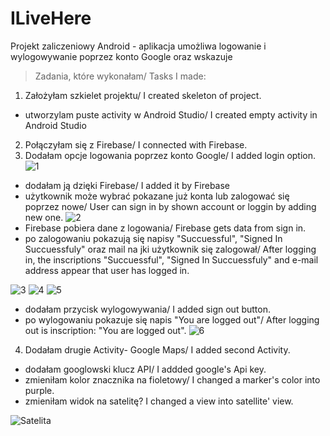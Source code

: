 # ILiveHere
Projekt zaliczeniowy Android - aplikacja umożliwa logowanie i wylogowywanie poprzez konto Google oraz wskazuje 
>Zadania, które wykonałam/ Tasks I made:
1. Założyłam szkielet projektu/ I created skeleton of project.
* utworzylam puste activity w Android Studio/ I created empty activity in Android Studio
2. Połączyłam się z Firebase/ I connected with Firebase.
3. Dodałam opcje logowania poprzez konto Google/ I added login option.
![1](https://scontent-waw1-1.xx.fbcdn.net/v/t1.15752-9/95176633_2697437803836813_960302692511514624_n.png?_nc_cat=103&_nc_sid=b96e70&_nc_ohc=Xzexeb0tqnQAX-0OLRn&_nc_ht=scontent-waw1-1.xx&oh=d4f5a20074ad1d4a9fb88be343f30447&oe=5ECE2A98)
* dodałam ją dzięki Firebase/ I added it by Firebase
* użytkownik może wybrać pokazane już konta lub zalogować się poprzez nowe/ User can sign in by shown account or loggin by adding new one.
![2](https://scontent-waw1-1.xx.fbcdn.net/v/t1.15752-9/94882392_159683742152905_7159651688624685056_n.png?_nc_cat=101&_nc_sid=b96e70&_nc_ohc=cdBfI-FxfHQAX_eh-hG&_nc_ht=scontent-waw1-1.xx&oh=b3f9827c1ace5fc94ca38567f55b77e0&oe=5ED0029D)
* Firebase pobiera dane z logowania/ Firebase gets data from sign in.
* po zalogowaniu pokazują się napisy "Succuessful", "Signed In Succuessfuly" oraz mail na jki użytkownik się zalogował/ After logging in, the inscriptions "Succuessful", "Signed In Succuessfuly" and e-mail address appear that  user has logged in.

![3](https://scontent-waw1-1.xx.fbcdn.net/v/t1.15752-9/95245520_222073415907845_4944806366259707904_n.png?_nc_cat=100&_nc_sid=b96e70&_nc_ohc=Rb1irAOy0YgAX_eyDeR&_nc_ht=scontent-waw1-1.xx&oh=3ebf96942f20969625a1bb98e79a1834&oe=5ECF041D)
![4](https://scontent-waw1-1.xx.fbcdn.net/v/t1.15752-9/95115083_547644909516063_2741368678896369664_n.png?_nc_cat=102&_nc_sid=b96e70&_nc_ohc=VrwsG3kLmlQAX8auIF5&_nc_ht=scontent-waw1-1.xx&oh=ae4bad3b1fcaf87d69eff3e827ea7331&oe=5ED08863)
![5](https://scontent-waw1-1.xx.fbcdn.net/v/t1.15752-9/94887660_710039132869456_8902676209071030272_n.png?_nc_cat=101&_nc_sid=b96e70&_nc_ohc=cTayMt_1wLwAX-N2qk0&_nc_ht=scontent-waw1-1.xx&oh=fe7f4da085a3c31d1efaac40e5ec836a&oe=5ECEEDAE)
* dodałam przycisk wylogowywania/ I added sign out button.
* po wylogowaniu pokazuje się napis "You are logged out"/ After logging out is inscription: "You are logged out".
![6](https://scontent-waw1-1.xx.fbcdn.net/v/t1.15752-9/95340386_653035935261150_2854001855476793344_n.png?_nc_cat=108&_nc_sid=b96e70&_nc_ohc=VFSsyoRfcy8AX_Bj-id&_nc_ht=scontent-waw1-1.xx&oh=cc80c90f277c3123c5479dc9dac75f8e&oe=5ECFB122)
4. Dodałam drugie Activity- Google Maps/ I added second Activity.
* dodałam googlowski klucz API/ I addded google's Api key.
* zmieniłam kolor znacznika na fioletowy/ I changed a marker's color into purple.
* zmieniłam widok na satelitę? I changed a view into satellite' view.


![Satelita](https://scontent-waw1-1.xx.fbcdn.net/v/t1.15752-9/94882397_237280197619337_674936668704210944_n.png?_nc_cat=108&_nc_sid=b96e70&_nc_ohc=0yI2Eav9OmEAX9ekMr9&_nc_ht=scontent-waw1-1.xx&oh=d2ce12ff431fbf79c8f5ba9fd4f8916e&oe=5ED1E5FC)
